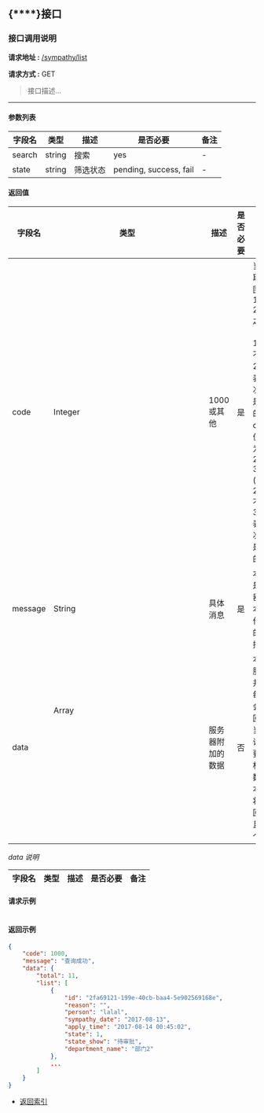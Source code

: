 ## {****}接口

### 接口调用说明

__请求地址 :__ [/sympathy/list](#)

__请求方式 :__ GET

> 接口描述...

--------------------------------------

#### 参数列表

|字段名|类型|描述|是否必要|备注|
|-|-|-|-|-|
|search|string|搜索|yes|-|
|state|string|筛选状态|pending, success, fail|-|


#### 返回值

|字段名|类型|描述|是否必要|备注|
|-|-|-|-|-|
|code|Integer|1000 或其他|是|当code取值范围为 1000 - 2000 之间时（包含1000, 不包含2000）表示此次操作是成功的。当code取值范围为 2000 - 3000 (包含2000, 不包含3000)表示此次操作是失败的|
|message|String|具体消息|是|本字段是服务器对于本次操作结果的消息描述|
|data|Array<Object>|服务器附加的数据|否|本字段服务器并不是每次都会返回，大当每次请求需要返回相应的数据时本字段将会返回，并且是一个数组|

_data 说明_

|字段名|类型|描述|是否必要|备注|
|-|-|-|-|-|


#### 请求示例

```json

```

#### 返回示例

```json
{
    "code": 1000,
    "message": "查询成功",
    "data": {
        "total": 11,
        "list": [
            {
                "id": "2fa69121-199e-40cb-baa4-5e902569168e",
                "reason": "",
                "person": "lalal",
                "sympathy_date": "2017-08-13",
                "apply_time": "2017-08-14 00:45:02",
                "state": 1,
                "state_show": "待审批",
                "department_name": "部门2"
            },
            ...
        ]
    }
}

```

* [返回索引](../readme.md)
